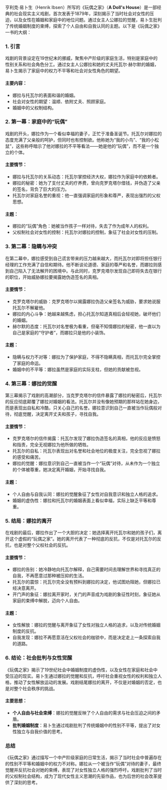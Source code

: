 亨利克·易卜生（Henrik Ibsen）所写的《玩偶之家》（**A Doll's House**）是一部经典的社会现实主义戏剧，首次发表于1879年，深刻揭示了当时社会对女性的压迫，以及女性在婚姻和家庭中的地位问题。通过女主人公娜拉的觉醒，易卜生批判了传统婚姻制度的束缚，探索了个人自由和自我认同的主题。以下是《玩偶之家》一书的大纲：

### 1. **引言**
戏剧的背景设定在19世纪末的挪威，聚焦中产阶级的家庭生活，特别是家庭中的性别关系和社会角色分工。通过女主人公娜拉和她的丈夫托瓦尔·赫尔默的婚姻，易卜生揭示了家庭中的权力不平等和社会对女性角色的期望。

#### 主要内容：
- 娜拉与托瓦尔的表面和谐的婚姻。
- 社会对女性的期望：温顺、依附丈夫、照顾家庭。
- 婚姻中的父权制结构。

### 2. **第一幕：家庭中的“玩偶”**
戏剧的开头，娜拉作为一个看似幸福的妻子，正忙于准备圣诞节。托瓦尔对娜拉的态度充满了父亲般的呵护，但同时也有控制欲。他称她为“我的小鸟”、“我的小松鼠”，这些称呼暗示了他对娜拉的不平等看法——她是他的“玩偶”，而不是一个独立的个体。

#### 主要情节：
- 娜拉与托瓦尔的关系动态：托瓦尔掌控经济大权，娜拉作为家庭中的依赖者。
- 娜拉的秘密：她为了支付丈夫的疗养费，曾向克罗克塔尔借钱，并伪造了父亲的签名，背负了巨大的压力。
- 托瓦尔对家庭名誉的重视：他一直强调家庭的形象和尊严，表现出强烈的父权思想。

#### 主题：
- 娜拉的“玩偶”角色：她被当作孩子一样对待，失去了作为成年人的权利。
- 父权制社会对女性的控制：托瓦尔对娜拉的控制，象征了社会对女性的压制。

### 3. **第二幕：隐瞒与冲突**
在第二幕中，娜拉感受到自己谎言带来的压力越来越大，而托瓦尔对即将担任银行经理的工作充满了自信和期待。他不断谈论道德、家庭的尊严和名誉，而娜拉则感到自己陷入了无法解开的困境中。与此同时，克罗克塔尔发现自己即将失去在银行的职位，开始威胁娜拉要揭露她伪造签名的真相。

#### 主要情节：
- 克罗克塔尔的威胁：克罗克塔尔以揭露娜拉伪造父亲签名为威胁，要求她说服托瓦尔不解雇他。
- 娜拉的内心斗争：她越来越焦虑，担心托瓦尔知道真相后会轻视她，破坏他们的婚姻。
- 赫尔默的态度：托瓦尔对名誉极为看重，但毫不知情娜拉的秘密，他一直以为自己是家庭的“守护者”，而娜拉只是他的小装饰。

#### 主题：
- 隐瞒与权力不对等：娜拉为了保护家庭，不得不隐瞒真相，而托瓦尔完全掌控了家庭的命运。
- 婚姻中的不平等：娜拉虽然是家庭的实际支柱，但她的贡献被忽视。

### 4. **第三幕：娜拉的觉醒**
第三幕揭示了戏剧的高潮部分，当克罗克塔尔的信件暴露了娜拉的秘密后，托瓦尔的反应彻底颠覆了娜拉对婚姻的看法。托瓦尔并没有像她预期的那样站在她身边，而是表现出自私和冷酷，只关心自己的名誉。娜拉意识到自己一直被当作玩偶般对待，彻底觉醒，决定离开丈夫和孩子，寻找自我。

#### 主要情节：
- 克罗克塔尔的信件揭露：托瓦尔发现了娜拉伪造签名的真相，他的反应是愤怒和指责，完全无视娜拉为他所做的牺牲。
- 托瓦尔的自私：托瓦尔表现出对名誉和社会地位的极度关注，完全忽视了娜拉的感受和痛苦。
- 娜拉的觉醒：娜拉意识到自己一直被当作一个“玩偶”对待，从未作为一个独立的个体被尊重，她决定离开婚姻，开始寻找自我。

#### 主题：
- 个人自由与自我认同：娜拉的觉醒象征了女性对自我意识和独立人格的追求。
- 婚姻的虚伪性：娜拉和托瓦尔的婚姻表面上看似幸福，实际上缺乏平等和尊重。

### 5. **结局：娜拉的离开**
在戏剧的最后，娜拉作出了一个大胆的决定：她选择离开托瓦尔和她的孩子们，离开这个虚假的“玩偶之家”。她的离开代表了一种彻底的反抗，不仅是对托瓦尔的反抗，也是对整个父权社会的反抗。

#### 主要情节：
- 娜拉的告别：她冷静地向托瓦尔解释，自己需要时间去理解世界和寻找真正的自我，不再愿意过那种被压抑的生活。
- 托瓦尔的震惊：托瓦尔完全没有预料到娜拉的决定，他试图劝阻她，但娜拉已经决意离开。
- 开门声的象征：娜拉离开家时，关门的声音成为戏剧的象征性时刻，象征她从家庭的束缚中解脱，迈向个人自由。

#### 主题：
- 女性解放：娜拉的觉醒与离开象征了女性对独立人格的追求，以及对传统婚姻制度的反抗。
- 自我发现：娜拉不再愿意活在父权社会的枷锁中，而是决定走上一条探索自我的道路。

### 6. **结论：社会批判与女性觉醒**
《玩偶之家》揭示了19世纪社会中婚姻制度的虚伪性，以及女性在家庭和社会中受压迫的现实。易卜生通过娜拉的觉醒和反抗，呼吁社会重视女性的权利和独立人格，推动了女性解放运动的发展。戏剧结尾娜拉的离开，不仅是对婚姻的否定，也是对整个社会秩序的挑战。

#### 主要思想：
- **个人自由与社会束缚**：娜拉的觉醒反映了个人自由的需求与社会压迫之间的矛盾。
- **批判婚姻制度**：易卜生通过戏剧批判了传统婚姻中的性别不平等，提出了对女性独立与自我价值的思考。

### 总结
《玩偶之家》通过描写一个中产阶级家庭的日常生活，揭示了当时社会中普遍存在的性别不平等和婚姻中的权力不对称。娜拉从一个被当作“玩偶”对待的妻子，最终觉醒并反抗社会对她的束缚，表现了对女性独立人格的强烈呼吁。戏剧批判了当时的父权制社会结构，成为了现代女性主义思潮的先驱作品，也为后世的社会改革提供了深刻的思考。